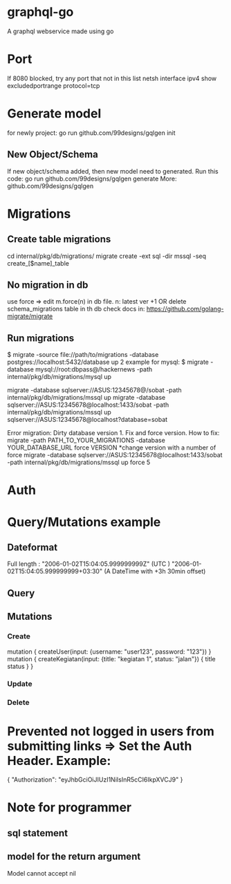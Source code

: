 # graphql-go

A graphql webservice made using go

# Port

If 8080 blocked, try any port that not in this list
netsh interface ipv4 show excludedportrange protocol=tcp

# Generate model

for newly project:
go run github.com/99designs/gqlgen init

## New Object/Schema

If new object/schema added, then new model need to generated. Run this code:
go run github.com/99designs/gqlgen generate
More: github.com/99designs/gqlgen

# Migrations

## Create table migrations

cd internal/pkg/db/migrations/
migrate create -ext sql -dir mssql -seq create\_[$name]\_table

## No migration in db

use force => edit m.force(n) in db file. n: latest ver +1
OR delete schema_migrations table in th db
check docs in: https://github.com/golang-migrate/migrate

## Run migrations

$ migrate -source file://path/to/migrations -database postgres://localhost:5432/database up 2
example for mysql:
$ migrate -database mysql://root:dbpass@/hackernews -path internal/pkg/db/migrations/mysql up

migrate -database sqlserver://ASUS:12345678@/sobat -path internal/pkg/db/migrations/mssql up
migrate -database sqlserver://ASUS:12345678@localhost:1433/sobat -path internal/pkg/db/migrations/mssql up
sqlserver://ASUS:12345678@localhost?database=sobat

Error migration: Dirty database version 1. Fix and force version. How to fix:
migrate -path PATH_TO_YOUR_MIGRATIONS -database YOUR_DATABASE_URL force VERSION
\*change version with a number of force
migrate -database sqlserver://ASUS:12345678@localhost:1433/sobat -path internal/pkg/db/migrations/mssql up force 5

# Auth

##

# Query/Mutations example

## Dateformat

Full length :
"2006-01-02T15:04:05.999999999Z" (UTC )
"2006-01-02T15:04:05.999999999+03:30"	(A DateTime with +3h 30min offset)

## Query

## Mutations

### Create

mutation {
createUser(input: {username: "user123", password: "123"})
}
mutation {
createKegiatan(input: {title: "kegiatan 1", status: "jalan"}) {
title
status
}
}

### Update

### Delete

# Prevented not logged in users from submitting links => Set the Auth Header. Example:

{
"Authorization": "eyJhbGciOiJIUzI1NiIsInR5cCI6IkpXVCJ9"
}

# Note for programmer
## sql statement
## model for the return argument
Model cannot accept nil
